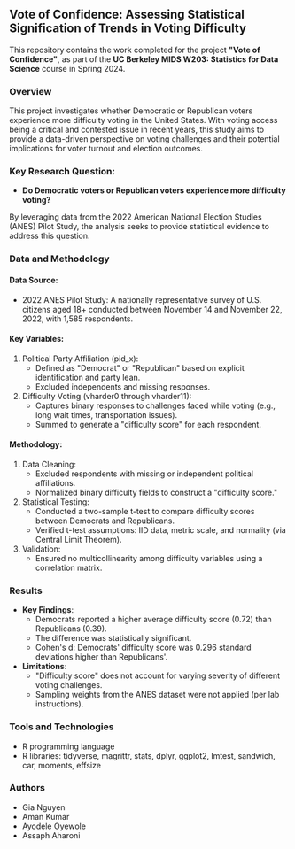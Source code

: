 ## Vote of Confidence: Assessing Statistical Signification of Trends in Voting Difficulty
This repository contains the work completed for the project **"Vote of Confidence"**, as part of the **UC Berkeley MIDS W203: Statistics for Data Science** course in Spring 2024.

### Overview
This project investigates whether Democratic or Republican voters experience more difficulty voting in the United States. With voting access being a critical and contested issue in recent years, this study aims to provide a data-driven perspective on voting challenges and their potential implications for voter turnout and election outcomes.

### Key Research Question:
- **Do Democratic voters or Republican voters experience more difficulty voting?**

By leveraging data from the 2022 American National Election Studies (ANES) Pilot Study, the analysis seeks to provide statistical evidence to address this question.

### Data and Methodology
#### Data Source:
- 2022 ANES Pilot Study: A nationally representative survey of U.S. citizens aged 18+ conducted between November 14 and November 22, 2022, with 1,585 respondents.
#### Key Variables:
1. Political Party Affiliation (pid_x):
    - Defined as "Democrat" or "Republican" based on explicit identification and party lean.
    - Excluded independents and missing responses.
2. Difficulty Voting (vharder0 through vharder11):
    - Captures binary responses to challenges faced while voting (e.g., long wait times, transportation issues).
    - Summed to generate a "difficulty score" for each respondent.

#### Methodology:
1. Data Cleaning:
    - Excluded respondents with missing or independent political affiliations.
    - Normalized binary difficulty fields to construct a "difficulty score."
2. Statistical Testing:
    - Conducted a two-sample t-test to compare difficulty scores between Democrats and Republicans.
    - Verified t-test assumptions: IID data, metric scale, and normality (via Central Limit Theorem).
3. Validation:
    - Ensured no multicollinearity among difficulty variables using a correlation matrix.

### Results
- **Key Findings**:
    - Democrats reported a higher average difficulty score (0.72) than Republicans (0.39).
    - The difference was statistically significant.
    - Cohen's d: Democrats' difficulty score was 0.296 standard deviations higher than Republicans'.
- **Limitations**:
    - "Difficulty score" does not account for varying severity of different voting challenges.
    - Sampling weights from the ANES dataset were not applied (per lab instructions).


### Tools and Technologies
- R programming language
- R libraries: tidyverse, magrittr, stats, dplyr, ggplot2, lmtest, sandwich, car, moments, effsize

### Authors
- Gia Nguyen
- Aman Kumar
- Ayodele Oyewole
- Assaph Aharoni